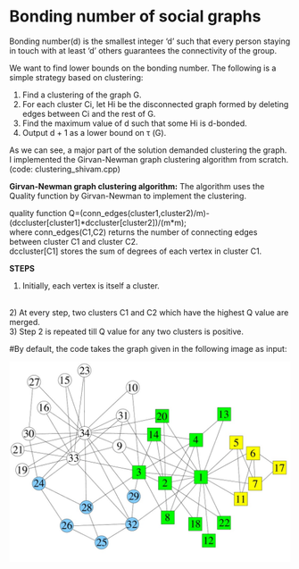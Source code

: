 # Bonding number of social graphs

Bonding number(d) is the smallest integer ‘d’ such that every person staying in touch with at least ‘d’ others guarantees the connectivity of the group.

We want to find lower bounds on the bonding number. The following is a simple strategy based on clustering:
1. Find a clustering of the graph G.
2. For each cluster Ci, let Hi be the disconnected graph formed by deleting edges between Ci and the rest of G.
3. Find the maximum value of d such that some Hi is d-bonded.
4. Output d + 1 as a lower bound on τ (G).

As we can see, a major part of the solution demanded clustering the graph. 
I implemented the Girvan-Newman graph clustering algorithm from scratch. (code: clustering_shivam.cpp) 

**Girvan-Newman graph clustering algorithm:**
The algorithm uses the Quality function by Girvan-Newman to implement the clustering.      

quality function Q=(conn_edges(cluster1,cluster2)/m)-(dccluster[cluster1]\*dccluster[cluster2])/(m\*m);                  
where conn_edges(C1,C2) returns the number of connecting edges between cluster C1 and cluster C2. <br />
      dccluster[C1] stores the sum of degrees of each vertex in cluster C1.   
      
**STEPS**
<br />
1) Initially, each vertex is itself a cluster.
<br />
2) At every step, two clusters C1 and C2 which have the highest Q value are merged.
<br />
3) Step 2 is repeated till Q value for any two clusters is positive.

#By default, the code takes the graph given in the following image as input:

![alt text](https://github.com/shivam2296/Graph-Clustering/blob/master/sample.jpg)
